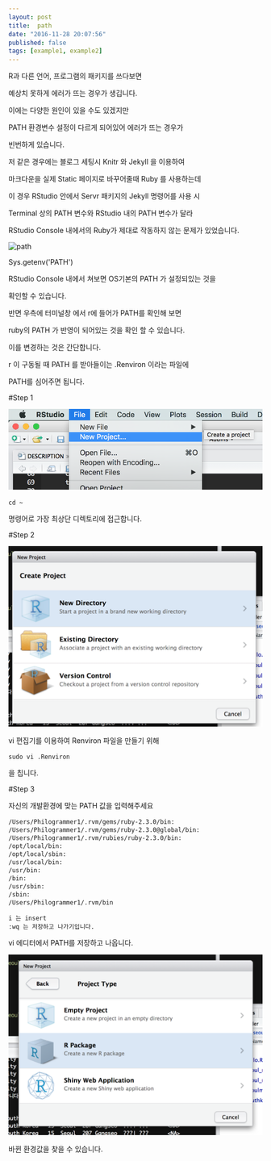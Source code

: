 ```yaml
---
layout: post
title:  path
date: "2016-11-28 20:07:56"
published: false
tags: [example1, example2]
---
```


R과 다른 언어, 프로그램의 패키지를 쓰다보면 

예상치 못하게 에러가 뜨는 경우가 생깁니다.

이에는 다양한 원인이 있을 수도 있겠지만 

PATH 환경변수 설정이 다르게 되어있어 에러가 뜨는 경우가 

빈번하게 있습니다.

저 같은 경우에는 블로그 세팅시 Knitr 와 Jekyll 을 이용하여

마크다운을 실제 Static 페이지로 바꾸어줄때 Ruby 를 사용하는데 

이 경우 RStudio 안에서 Servr 패키지의 Jekyll 명령어를 사용 시 

Terminal 상의 PATH 변수와 RStudio 내의 PATH 변수가 달라 

RStudio Console 내에서의 Ruby가 제대로 작동하지 않는 문제가 있었습니다.

![path](./path.png)

Sys.getenv('PATH')

RStudio Console 내에서 쳐보면 OS기본의 PATH 가 설정되있는 것을 

확인할 수 있습니다.

반면 우측에 터미널창 에서 r에 들어가 PATH를 확인해 보면 

ruby의 PATH 가 반영이 되어있는 것을 확인 할 수 있습니다.

이를 변경하는 것은 간단합니다.

r 이 구동될 때 PATH 를 받아들이는 .Renviron 이라는 파일에 

PATH를 심어주면 됩니다.

#Step 1

![path](./1.png)

```
cd ~ 
```

명령어로 가장 최상단 디렉토리에 접근합니다.

#Step 2

![path](./2.png)

vi 편집기를 이용하여 Renviron 파일을 만들기 위해 

```
sudo vi .Renviron 
```

을 칩니다.

#Step 3

자신의 개발환경에 맞는 PATH 값을 입력해주세요 

```
/Users/Philogrammer1/.rvm/gems/ruby-2.3.0/bin:
/Users/Philogrammer1/.rvm/gems/ruby-2.3.0@global/bin:
/Users/Philogrammer1/.rvm/rubies/ruby-2.3.0/bin:
/opt/local/bin:
/opt/local/sbin:
/usr/local/bin:
/usr/bin:
/bin:
/usr/sbin:
/sbin:
/Users/Philogrammer1/.rvm/bin
```

```
i 는 insert
:wq 는 저장하고 나가기입니다.
```

vi 에디터에서 PATH를 저장하고 나옵니다.


![path](./3.png)

바뀐 환경값을 찾을 수 있습니다.


